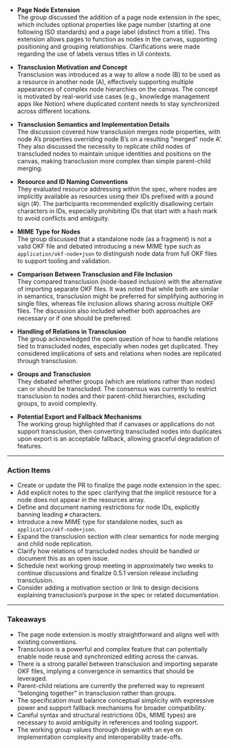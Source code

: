 - **Page Node Extension**  
  The group discussed the addition of a page node extension in the spec, which includes optional properties like page number (starting at one following ISO standards) and a page label (distinct from a title). This extension allows pages to function as nodes in the canvas, supporting positioning and grouping relationships. Clarifications were made regarding the use of labels versus titles in UI contexts.

- **Transclusion Motivation and Concept**  
  Transclusion was introduced as a way to allow a node (B) to be used as a resource in another node (A), effectively supporting multiple appearances of complex node hierarchies on the canvas. The concept is motivated by real-world use cases (e.g., knowledge management apps like Notion) where duplicated content needs to stay synchronized across different locations.

- **Transclusion Semantics and Implementation Details**  
  The discussion covered how transclusion merges node properties, with node A’s properties overriding node B’s on a resulting "merged" node A'. They also discussed the necessity to replicate child nodes of transcluded nodes to maintain unique identities and positions on the canvas, making transclusion more complex than simple parent-child merging.

- **Resource and ID Naming Conventions**  
  They evaluated resource addressing within the spec, where nodes are implicitly available as resources using their IDs prefixed with a pound sign (#). The participants recommended explicitly disallowing certain characters in IDs, especially prohibiting IDs that start with a hash mark to avoid conflicts and ambiguity.

- **MIME Type for Nodes**  
  The group discussed that a standalone node (as a fragment) is not a valid OKF file and debated introducing a new MIME type such as `application/okf-node+json` to distinguish node data from full OKF files to support tooling and validation.

- **Comparison Between Transclusion and File Inclusion**  
  They compared transclusion (node-based inclusion) with the alternative of importing separate OKF files. It was noted that while both are similar in semantics, transclusion might be preferred for simplifying authoring in single files, whereas file inclusion allows sharing across multiple OKF files. The discussion also included whether both approaches are necessary or if one should be preferred.

- **Handling of Relations in Transclusion**  
  The group acknowledged the open question of how to handle relations tied to transcluded nodes, especially when nodes get duplicated. They considered implications of sets and relations when nodes are replicated through transclusion.

- **Groups and Transclusion**  
  They debated whether groups (which are relations rather than nodes) can or should be transcluded. The consensus was currently to restrict transclusion to nodes and their parent-child hierarchies, excluding groups, to avoid complexity.

- **Potential Export and Fallback Mechanisms**  
  The working group highlighted that if canvases or applications do not support transclusion, then converting transcluded nodes into duplicates upon export is an acceptable fallback, allowing graceful degradation of features.

---

### Action Items

- Create or update the PR to finalize the page node extension in the spec.
- Add explicit notes to the spec clarifying that the implicit resource for a node does not appear in the resources array.
- Define and document naming restrictions for node IDs, explicitly banning leading `#` characters.
- Introduce a new MIME type for standalone nodes, such as `application/okf-node+json`.
- Expand the transclusion section with clear semantics for node merging and child node replication.
- Clarify how relations of transcluded nodes should be handled or document this as an open issue.
- Schedule next working group meeting in approximately two weeks to continue discussions and finalize 0.5.1 version release including transclusion.
- Consider adding a motivation section or link to design decisions explaining transclusion’s purpose in the spec or related documentation.

---

### Takeaways

- The page node extension is mostly straightforward and aligns well with existing conventions.
- Transclusion is a powerful and complex feature that can potentially enable node reuse and synchronized editing across the canvas.
- There is a strong parallel between transclusion and importing separate OKF files, implying a convergence in semantics that should be leveraged.
- Parent-child relations are currently the preferred way to represent "belonging together" in transclusion rather than groups.
- The specification must balance conceptual simplicity with expressive power and support fallback mechanisms for broader compatibility.
- Careful syntax and structural restrictions (IDs, MIME types) are necessary to avoid ambiguity in references and tooling support.
- The working group values thorough design with an eye on implementation complexity and interoperability trade-offs.